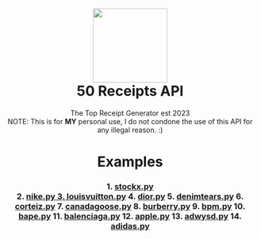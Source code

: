 <h1 align="center">
	<img src="https://50receipts.com/img/50s.png" width="150px"><br>
    50 Receipts API
</h1>
<p align="center">
	The Top Receipt Generator est 2023<br>NOTE: This is for <b>MY</b> personal use, I do not condone the use of this API for any illegal reason. :)</br>
</p>
</h1>

<h1 align="center">
	Examples
</h1>
<h3 align="center">
	1. <a href='https://github.com/fin702106/50-Receipts-API/blob/main/examples/stockx.py'>stockx.py</a><br>
	2. <a href='https://github.com/fin702106/50-Receipts-API/blob/main/examples/nike.py'>nike.py
	3. <a href='https://github.com/fin702106/50-Receipts-API/blob/main/examples/louisvuitton.py'>louisvuitton.py</a>
	4. <a href='https://github.com/fin702106/50-Receipts-API/blob/main/examples/dior.py'>dior.py</a>
	5. <a href='https://github.com/fin702106/50-Receipts-API/blob/main/examples/denimtears.py'>denimtears.py</a>
	6. <a href='https://github.com/fin702106/50-Receipts-API/blob/main/examples/corteiz.py'>corteiz.py</a>
	7. <a href='https://github.com/fin702106/50-Receipts-API/blob/main/examples/canadagoose.py'>canadagoose.py</a>
	8. <a href='https://github.com/fin702106/50-Receipts-API/blob/main/examples/burberry.py'>burberry.py</a>
	9. <a href='https://github.com/fin702106/50-Receipts-API/blob/main/examples/bpm.py'>bpm.py</a>
	10. <a href='https://github.com/fin702106/50-Receipts-API/blob/main/examples/bape.py'>bape.py</a>
	11. <a href='https://github.com/fin702106/50-Receipts-API/blob/main/examples/balenciaga.py'>balenciaga.py</a>
	12. <a href='https://github.com/fin702106/50-Receipts-API/blob/main/examples/apple.py'>apple.py</a>
	13. <a href='https://github.com/fin702106/50-Receipts-API/blob/main/examples/adwysd.py'>adwysd.py</a>
	14. <a href='https://github.com/fin702106/50-Receipts-API/blob/main/examples/adidas.py'>adidas.py</a>
</h3>
